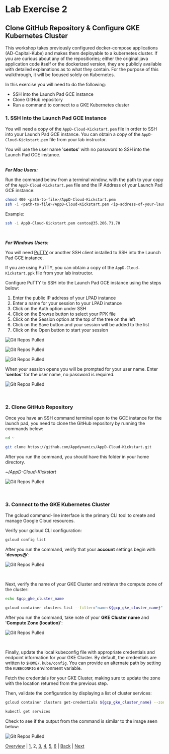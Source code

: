 # Lab Exercise 2
## Clone GitHub Repository & Configure GKE Kubernetes Cluster

This workshop takes previously configured docker-compose applications (AD-Capital-Kube) and makes them deployable to a kubernetes cluster. If you are curious about any of the repositiories; either the original java application code itself or the dockerized version, they are publicly available with detailed explanations as to what they contain. For the purpose of this walkthrough, it will be focused solely on Kubernetes.

In this exercise you will need to do the following:

- SSH into the Launch Pad GCE instance
- Clone GitHub repository
- Run a command to connect to a GKE Kubernetes cluster

### **1.** SSH Into the Launch Pad GCE Instance
You will need a copy of the `AppD-Cloud-Kickstart.pem` file in order to SSH into your Launch Pad GCE instance. You can obtain a copy of the `AppD-Cloud-Kickstart.pem` file from your lab instructor.  

You will use the user name '**centos**' with no password to SSH into the Launch Pad GCE instance.
<br><br>

***For Mac Users:***

Run the command below from a terminal window, with the path to your copy of the `AppD-Cloud-Kickstart.pem` file and the IP Address of your Launch Pad GCE instance:
```bash
chmod 400 <path-to-file>/AppD-Cloud-Kickstart.pem
ssh -i <path-to-file>/AppD-Cloud-Kickstart.pem <ip-address-of-your-launch-pad-gce-instance>
```

Example:
```bash
ssh -i AppD-Cloud-Kickstart.pem centos@35.206.71.70
```

<br>

***For Windows Users:***

You will need [PuTTY](https://www.putty.org/) or another SSH client installed to SSH into the Launch Pad GCE instance.
<br>

If you are using PuTTY, you can obtain a copy of the `AppD-Cloud-Kickstart.ppk` file from your lab instructor.

Configure PuTTY to SSH into the Launch Pad GCE instance using the steps below:

1. Enter the public IP address of your LPAD instance
2. Enter a name for your session to your LPAD instance
3. Click on the Auth option under SSH
4. Click on the Browse button to select your PPK file
5. Click on the Session option at the top of the tree on the left
6. Click on the Save button and your session will be added to the list
7. Click on the Open button to start your session


![Git Repos Pulled](./images/putty-config-01.png)

![Git Repos Pulled](./images/gcp-putty-config-02.png)

![Git Repos Pulled](./images/putty-config-03.png)

When your session opens you will be prompted for your user name. Enter '**centos**' for the user name, no password is required.

![Git Repos Pulled](./images/gcp-putty-config-04.png)

<br>

### **2.** Clone GitHub Repository

Once you have an SSH command terminal open to the GCE instance for the launch pad, you need to clone the GitHub repository by running the commands below:

```bash
cd ~

git clone https://github.com/Appdynamics/AppD-Cloud-Kickstart.git
```

After you run the command, you should have this folder in your home directory.

*~/AppD-Cloud-Kickstart*

![Git Repos Pulled](./images/gcp-gke-monitoring-lab-01.png)

<br>

### **3.** Connect to the GKE Kubernetes Cluster

The gcloud command-line interface is the primary CLI tool to create and manage Google Cloud resources.  

Verify your gcloud CLI configuration:

```bash
gcloud config list
```

After you run the command, verify that your **account** settings begin with '**devops@**':

![Git Repos Pulled](./images/gcp-gke-monitoring-lab-02.png)

<br>

Next, verify the name of your GKE Cluster and retrieve the compute zone of the cluster:

```bash
echo $gcp_gke_cluster_name

gcloud container clusters list --filter="name:${gcp_gke_cluster_name}" --format="value(location)"
```

After you run the command, take note of your **GKE Cluster name** and '**Compute Zone (location)**':

![Git Repos Pulled](./images/gcp-gke-monitoring-lab-03.png)

<br>

Finally, update the local kubeconfig file with appropriate credentials and endpoint information for your GKE Cluster. By default, 
the credentials are written to `$HOME/.kube/config`. You can provide an alternate path by setting the `KUBECONFIG` environment variable.

Fetch the credentials for your GKE Cluster, making sure to update the zone with the location returned from the previous step.  

Then, validate the configuration by displaying a list of cluster services:

```bash
gcloud container clusters get-credentials ${gcp_gke_cluster_name} --zone us-central1-a

kubectl get services
```

Check to see if the output from the command is similar to the image seen below:

![Git Repos Pulled](./images/gcp-gke-monitoring-lab-04.png)

[Overview](gcp-gke-monitoring.md) | [1](lab-exercise-01.md), 2, [3](lab-exercise-03.md), [4](lab-exercise-04.md), [5](lab-exercise-05.md), [6](lab-exercise-06.md) | [Back](lab-exercise-01.md) | [Next](lab-exercise-03.md)
